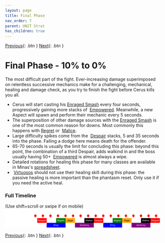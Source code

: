 ```yaml
---
layout: page
title: Final Phase
nav_order: 7
parent: UNIT Strat
has_children: true
---
```


[Previous](phasing/seq7.html){: .btn } [Next](phase4/seq1.html){: .btn }

# Final Phase - 10% to 0%

The most difficult part of the fight. Ever-increasing damage superimposed on relentless successive mechanics make for a challenging, mechanical, healing and damage check, as you try to finish the fight before Cerus kills you all.

- Cerus will start casting his [Enraged Smash] every four seconds, progressively gaining more stacks of <img class="inline empowered"> [Empowered]. Meanwhile, a new Aspect will spawn and perform their mechanic every 5 seconds.
- The superposition of other damage sources with the [Enraged Smash] is one of the most common reason for downs. Most commonly this happens with [Regret] or <img class="inline empowered_add"> [Malice].
- Large difficulty spikes come from the <img class="inline empowered_add"> [Despair] stacks, 5 and 35 seconds into the phase. Failing a dodge here means death for the offender.
- 65-70 seconds is usually the limit for concluding this phase: beyond this point, the combination of a third Despair, adds walkind in and the boss usually having 50+ <img class="inline empowered"> [Empowered] is almost always a wipe.
- Detailed rotations for healing this phase for many classes are available in Minas's [spreadsheet](https://www.google.com/url?q=https://docs.google.com/spreadsheets/d/1DLKL0aOoxAxW7RoQwaEpQCWjzMpPoqugMgocI53ARGM/edit%23gid%3D316003762&sa=D&source=editors&ust=1720029091297141&usg=AOvVaw06F124pJ6zsN9mc72J2zzb).
- <img class="inline virtuoso"> [Virtuosos](https://wiki.guildwars2.com/wiki/Virtuoso) should not use their healing skill during this phase: the passive healing is more important than the phantasm reset. Only use it if you need the active heal.

### Full Timeline
<div class="smalltext">(Use shift+scroll or swipe if on mobile)</div>
<div class="timeline-display">
  <img class="timeline-img" src="../timelines/images/phase4/full.svg">
</div>

[Previous](phasing/seq7.html){: .btn } [Next](phase4/seq1.html){: .btn }

[Enraged Smash]: ../mechanics/other/smash.html
[Regret]: ../mechanics/aspects/regret.html
[Gluttony]: ../mechanics/aspects/gluttony.html
[Malice]: ../mechanics/aspects/malice.html
[Despair]: ../mechanics/aspects/despair.html
[Empowered]: https://wiki.guildwars2.com/wiki/Empowered_(Cerus)